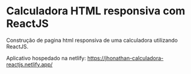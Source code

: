 # Calculadora HTML responsiva com ReactJS
Construção de pagina html responsiva de uma calculadora utilizando ReactJS.

Aplicativo hospedado na netlify: <https://jhonathan-calculadora-reactjs.netlify.app/>
